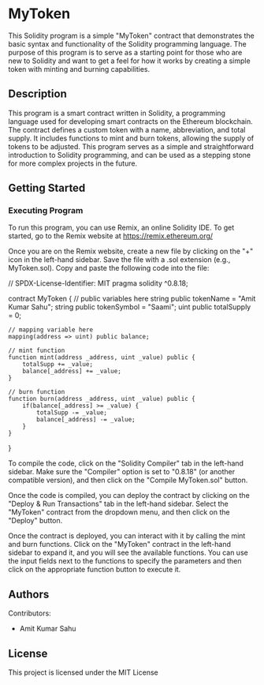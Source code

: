 

# MyToken 

This Solidity program is a simple "MyToken" contract that demonstrates the basic syntax and functionality of the Solidity programming language. The purpose of this program is to serve as a starting point for those who are new to Solidity and want to get a feel for how it works by creating a simple token with minting and burning capabilities.

## Description

This program is a smart contract written in Solidity, a programming language used for developing smart contracts on the Ethereum blockchain. The contract defines a custom token with a name, abbreviation, and total supply. It includes functions to mint and burn tokens, allowing the supply of tokens to be adjusted. This program serves as a simple and straightforward introduction to Solidity programming, and can be used as a stepping stone for more complex projects in the future.

## Getting Started

### Executing Program

To run this program, you can use Remix, an online Solidity IDE. To get started, go to the Remix website at https://remix.ethereum.org/

Once you are on the Remix website, create a new file by clicking on the "+" icon in the left-hand sidebar. Save the file with a .sol extension (e.g., MyToken.sol). Copy and paste the following code into the file:

// SPDX-License-Identifier: MIT
pragma solidity ^0.8.18;

contract MyToken {
    // public variables here
    string public tokenName = "Amit Kumar Sahu";
    string public tokenSymbol = "Saami";
    uint public totalSupply = 0;

    // mapping variable here
    mapping(address => uint) public balance;
    
    // mint function
    function mint(address _address, uint _value) public {
        totalSupp += _value;
        balance[_address] += _value;
    }

    // burn function
    function burn(address _address, uint _value) public {
        if(balance[_address] >= _value) {
            totalSupp -= _value;
            balance[_address] -= _value;
        }
    }
}

To compile the code, click on the "Solidity Compiler" tab in the left-hand sidebar. Make sure the "Compiler" option is set to "0.8.18" (or another compatible version), and then click on the "Compile MyToken.sol" button.

Once the code is compiled, you can deploy the contract by clicking on the "Deploy & Run Transactions" tab in the left-hand sidebar. Select the "MyToken" contract from the dropdown menu, and then click on the "Deploy" button.

Once the contract is deployed, you can interact with it by calling the mint and burn functions. Click on the "MyToken" contract in the left-hand sidebar to expand it, and you will see the available functions. You can use the input fields next to the functions to specify the parameters and then click on the appropriate function button to execute it.

## Authors

Contributors:
- Amit Kumar Sahu  
  

## License

This project is licensed under the MIT License 





